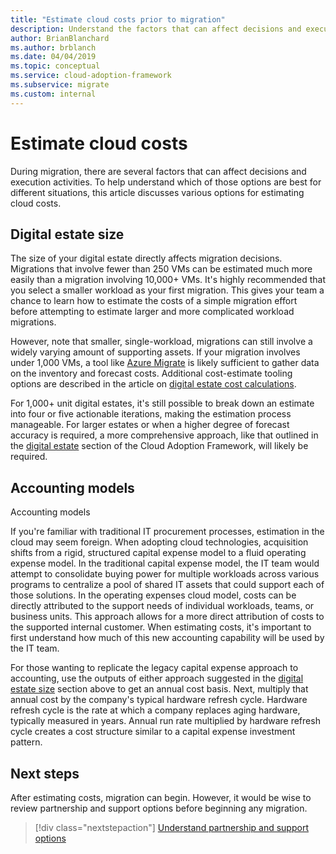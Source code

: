 ```yaml
---
title: "Estimate cloud costs prior to migration"
description: Understand the factors that can affect decisions and execution activities, as well as various options for estimating cloud costs.
author: BrianBlanchard
ms.author: brblanch
ms.date: 04/04/2019
ms.topic: conceptual
ms.service: cloud-adoption-framework
ms.subservice: migrate
ms.custom: internal
---
```


# Estimate cloud costs

During migration, there are several factors that can affect decisions and execution activities. To help understand which of those options are best for different situations, this article discusses various options for estimating cloud costs.

## Digital estate size

The size of your digital estate directly affects migration decisions. Migrations that involve fewer than 250 VMs can be estimated much more easily than a migration involving 10,000+ VMs. It's highly recommended that you select a smaller workload as your first migration. This gives your team a chance to learn how to estimate the costs of a simple migration effort before attempting to estimate larger and more complicated workload migrations.

However, note that smaller, single-workload, migrations can still involve a widely varying amount of supporting assets. If your migration involves under 1,000 VMs, a tool like [Azure Migrate](/azure/migrate/migrate-services-overview) is likely sufficient to gather data on the inventory and forecast costs. Additional cost-estimate tooling options are described in the article on [digital estate cost calculations](../../../digital-estate/calculate.md).

For 1,000+ unit digital estates, it's still possible to break down an estimate into four or five actionable iterations, making the estimation process manageable. For larger estates or when a higher degree of forecast accuracy is required, a more comprehensive approach, like that outlined in the [digital estate](../../../digital-estate/index.md) section of the Cloud Adoption Framework, will likely be required.

## Accounting models

Accounting models

If you're familiar with traditional IT procurement processes, estimation in the cloud may seem foreign. When adopting cloud technologies, acquisition shifts from a rigid, structured capital expense model to a fluid operating expense model. In the traditional capital expense model, the IT team would attempt to consolidate buying power for multiple workloads across various programs to centralize a pool of shared IT assets that could support each of those solutions. In the operating expenses cloud model, costs can be directly attributed to the support needs of individual workloads, teams, or business units. This approach allows for a more direct attribution of costs to the supported internal customer. When estimating costs, it's important to first understand how much of this new accounting capability will be used by the IT team.

For those wanting to replicate the legacy capital expense approach to accounting, use the outputs of either approach suggested in the [digital estate size](#digital-estate-size) section above to get an annual cost basis. Next, multiply that annual cost by the company's typical hardware refresh cycle. Hardware refresh cycle is the rate at which a company replaces aging hardware, typically measured in years. Annual run rate multiplied by hardware refresh cycle creates a cost structure similar to a capital expense investment pattern.

## Next steps

After estimating costs, migration can begin. However, it would be wise to review partnership and support options before beginning any migration.

> [!div class="nextstepaction"]
> [Understand partnership and support options](./partnership-options.md)
